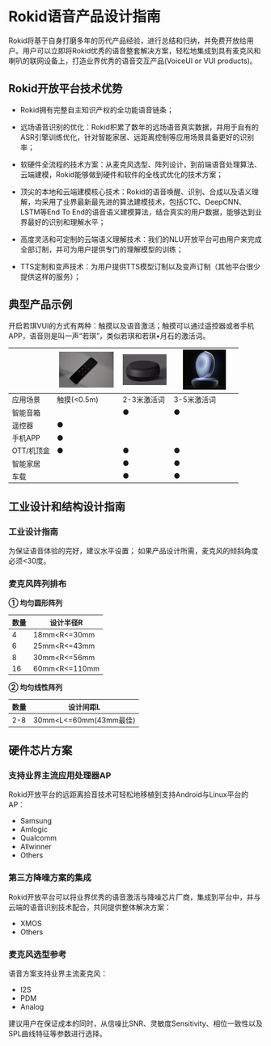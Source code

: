 # Rokid语音产品设计指南

Rokid将基于自身打磨多年的历代产品经验，进行总结和归纳，并免费开放给用户。用户可以立即将Rokid优秀的语音整套解决方案，轻松地集成到具有麦克风和喇叭的联网设备上，打造业界优秀的语音交互产品(VoiceUI or VUI products)。

## Rokid开放平台技术优势

- Rokid拥有完整自主知识产权的全功能语音链条；

- 远场语音识别的优化：Rokid积累了数年的远场语音真实数据，并用于自有的ASR引擎训练优化，针对智能家居、远距离控制等应用场景具备更好的识别率；

- 软硬件全流程的技术方案：从麦克风选型、阵列设计，到前端语音处理算法、云端建模，Rokid能够做到硬件和软件的全栈式优化的技术方案；

- 顶尖的本地和云端建模核心技术：Rokid的语音唤醒、识别、合成以及语义理解，均采用了业界最新最先进的算法建模技术，包括CTC、DeepCNN、LSTM等End To End的语音语义建模算法，结合真实的用户数据，能够达到业界最好的识别和理解水平；

- 高度灵活和可定制的云端语义理解技术：我们的NLU开放平台可由用户来完成全部订制，并可为用户提供专门的理解模型的训练；

- TTS定制和变声技术：为用户提供TTS模型订制以及变声订制（其他平台很少提供这样的服务）；

## 典型产品示例
开启若琪VUI的方式有两种：触摸以及语音激活；触摸可以通过遥控器或者手机APP，语音则是叫一声“若琪”，类似若琪和若琪•月石的激活词。

|  |<img src="images/14905998252933.jpg" width="93%"> |<img src="images/14905998526692.jpg" width="100%">|<img src="images/14905998649511.jpg" width="70%">|
| --- | --- | --- |---|
|  应用场景| 触摸(<0.5m) | 2-3米激活词 |3-5米激活词 |
|  智能音箱|  | ● |● |
|  遥控器| ●  | | |
|  手机APP| ●  | | |
|  OTT/机顶盒| ●  |● | ●|
|  智能家居|  |● | ●|
|  车载 |  |● | ●|


## 工业设计和结构设计指南

### 工业设计指南
为保证语音体验的完好，建议水平设置；
如果产品设计所需，麦克风的倾斜角度必须<30度。

### 麦克风阵列排布

**① 均匀圆形阵列**

| 数量 | 设计半径R |
| --- | --- |
| 4 | 18mm&lt;R&lt;=30mm | 
| 6 | 25mm&lt;R&lt;=43mm | 
| 8  | 30mm&lt;R&lt;=56mm | 
| 16  | 60mm&lt;R&lt;=110mm | 

**② 均匀线性阵列**

| 数量 | 设计间距L |
| --- | --- |
| 2-8 | 30mm&lt;L&lt;=60mm(43mm最佳) | 


## 硬件芯片方案

### 支持业界主流应用处理器AP

Rokid开放平台的远距离拾音技术可轻松地移植到支持Android与Linux平台的AP：

- Samsung
- Amlogic
- Qualcomm
- Allwinner
- Others

### 第三方降噪方案的集成

Rokid开放平台可以将业界优秀的语音激活与降噪芯片厂商，集成到平台中，并与云端的语音识别技术配合，共同提供整体解决方案：

- XMOS
- Others

### 麦克风选型参考

语音方案支持业界主流麦克风：

- I2S
- PDM
- Analog

建议用户在保证成本的同时，从信噪比SNR、灵敏度Sensitivity、相位一致性以及SPL曲线特征等参数进行选择。




